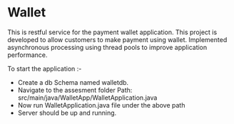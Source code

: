 
# Wallet



This is restful service for the payment wallet application. This project is developed to allow customers to make
payment using wallet. Implemented asynchronous processing using thread pools to improve application performance.

To start the application :- 

- Create a db Schema named walletdb.
- Navigate to the assesment folder
    Path: src/main/java/WalletApp/WalletApplication.java 
- Now run WalletApplication.java file under the above path
- Server should be up and running.

